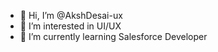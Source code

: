 - 👋 Hi, I’m @AkshDesai-ux
- 👀 I’m interested in UI/UX 
- 🌱 I’m currently learning Salesforce Developer

<!---
AkshDesai-ux/AkshDesai-ux is a ✨ special ✨ repository because its `README.md` (this file) appears on your GitHub profile.
You can click the Preview link to take a look at your changes.
--->
